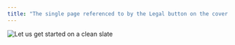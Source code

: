 ```yaml
---
title: "The single page referenced to by the Legal button on the cover page"
---
```



![Let us get started on a clean slate](images/under-construction@2x-100.jpg)
